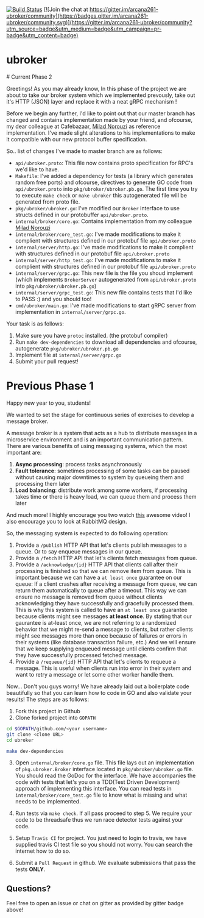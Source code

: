 [![Build Status](https://travis-ci.org/arcana261/ubroker.svg?branch=master)](https://travis-ci.org/arcana261/ubroker) [![Join the chat at https://gitter.im/arcana261-ubroker/community](https://badges.gitter.im/arcana261-ubroker/community.svg)](https://gitter.im/arcana261-ubroker/community?utm_source=badge&utm_medium=badge&utm_campaign=pr-badge&utm_content=badge)

# ubroker

#‌ Current Phase 2

Greetings! As you may already know, In this phase of the project we are about to take
our broker system which we implemented prevously, take out it's HTTP‌ (JSON) layer and replace
it with a neat gRPC‌ mechanism !

Before we begin any further, I'd like to point out that our master branch has changed and
contains implementation made by your friend, and ofcourse, my dear colleague at Cafebazaar,
[Milad Norouzi](https://github.com/miladosos) as reference implementation. I've made slight
alterations to his implementations to make it compatible with our new protocol buffer specification.

So.. list of changes I've made to master branch are as follows:

* `api/ubroker.proto`: This file now contains proto specification for RPC's we'd like to have.
* `Makefile`: I've added a dependency for tests (a library which generates random free ports) and ofcourse, directives to generate GO‌ code from `api/ubroker.proto` into `pkg/ubroker/ubroker.pb.go`. The first time you try to execute `make check` or `make ubroker` this autogenerated file will be generated from proto file.
* `pkg/ubroker/ubroker.go`: I've modified our `Broker` interface to use structs defined in our protobuffer `api/ubroker.proto`.
* `internal/broker/core.go`: Contains implementation from my colleague [Milad Norouzi](https://github.com/miladosos)
* `internal/broker/core_test.go`: I've made modifications to make it complient with structures defined in our protobuf file `api/ubroker.proto`
* `internal/server/http.go`: I've made modifications to make it complient with structures defined in our protobuf file `api/ubroker.proto`
* `internal/server/http_test.go`: I've made modifications to make it complient with structures defined in our protobuf file `api/ubroker.proto`
* `internal/server/grpc.go`: This new file is the file you shoud implement (which implements `BrokerServer` autogenerated from `api/ubroker.proto` into `pkg/ubroker/ubroker.pb.go`)
* `internal/server/grpc_test.go`: This new file contains tests that I'd like to PASS :) and you should too!
* `cmd/ubroker/main.go`: I've made modifications to start gRPC‌ server from implementation in `internal/server/grpc.go`.

Your task is as follows:
1. Make sure you have `protoc` installed. (the protobuf compiler)
2. Run `make dev-dependencies` to download all dependencies and ofcourse, autogenerate `pkg/ubroker/ubroker.pb.go`
3. Implement file at `internal/server/grpc.go`
4. Submit your pull request!

# Previous Phase 1

Happy new year to you, students!

We wanted to set the stage for continuous series of exercises to develop
a message broker.

A message broker is a system that acts as a hub to distribute messages in a
microservice environment and is an important communication pattern. There are
various benefits of using messaging systems, which the most important are:

1. **Async processing**: process tasks asynchronously
2. **Fault tolerance**: sometimes processing of some tasks can be paused without causing major downtimes to system by queueing them and processing them later
3. **Load balancing**: distribute work among some workers, if processing takes time or there is heavy load, we can queue them and process them later

And much more! I highly encourage you two watch [this](https://www.youtube.com/watch?v=rXi5CLjIQ9k)
awesome video! I also encourage you to look at RabbitMQ design.

So, the messaging system is expected to do following operation:

1. Provide a `/publish` HTTP API that let's clients publish messages to a queue. Or to say enqueue messages in our queue.
2. Provide a `/fetch` HTTP‌ API that let's clients fetch messages from queue.
3. Provide a `/acknowledge/{id}` HTTP‌‌ API that clients call after their processing is finished so that we can remove item from queue. This is important because we can have a `at least once` guarantee on our queue: If a client crashes after receiving a message from queue, we can return them automatically to queue after a timeout. This way we can ensure no message is removed from queue without clients acknowledging they have successfully and gracefully processed them. This is why this system is called to have an `at least once` guarantee because clients might see messages **at least once**. By stating that our gaurantee is at-least once, we are not referring to a randomized behavior that we might re-send a message to clients, but rather clients might see messages more than once because of failures or errors in their systems (like database transaction failure, etc.) And we will ensure that we keep supplying enqueued message until clients confirm that they have successfully processed fetched message.
4. Provide a `/requeue/{id}` HTTP‌ API that let's clients to requeue a message. This is useful when clients run into error in their system and want to retry a message or let some other worker handle them.

Now... Don't you guys worry! We have already laid out a boilerplate code beautifully so that you can learn how to code in GO and also validate your results! The steps are as follows:

1. Fork this project in Github
2. Clone forked project into `GOPATH`

```bash
cd $GOPATH/github.com/<your username>
git clone <clone URL>
cd ubroker

make dev-dependencies
```

3. Open `internal/broker/core.go` file. This file lays out an implementation of  `pkg.ubroker.Broker` interface located in `pkg/ubroker/ubroker.go` file. You should read the GoDoc for the interface. We have accompanies the code with tests that let's you on a TDD‌(Test Driven Development) approach of implementing this interface. You can read tests in `internal/broker/core_test.go` file to know what is missing and what needs to be implemented.

4. Run tests via `make check`. If all pass proceed to step 5. We require your code to be threadsafe thus we run race detector tests against your code.

5. Setup `Travis CI` for project. You just need to login to travis, we have supplied travis CI test file so you should not worry. You can search the internet how to do so.

6. Submit a `Pull Request` in github. We evaluate submissions that pass the tests **ONLY**.

## Questions?

Feel free to open an issue or chat on gitter as provided by gitter badge above!
